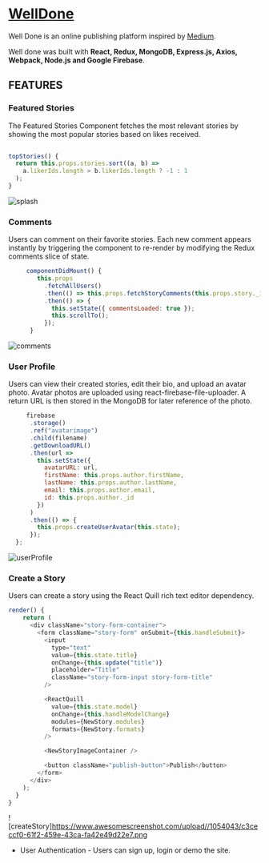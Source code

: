 # [WellDone](https://very-well-done-app.herokuapp.com/)
Well Done is an online publishing platform inspired by [Medium](https://medium.com/).

Well done was built with **React, Redux, MongoDB, Express.js, Axios, Webpack, Node.js and Google Firebase**.
  
## FEATURES

### Featured Stories
The Featured Stories Component fetches the most relevant stories by showing the most popular stories based on likes received.

```javascript 
      
topStories() {
  return this.props.stories.sort((a, b) =>
    a.likerIds.length > b.likerIds.length ? -1 : 1
  );
}
```

![splash](https://www.awesomescreenshot.com/upload//1054043/d9196127-a12b-43e8-4b1f-49cb002b3d2d.png)



### Comments
Users can comment on their favorite stories. Each new comment appears instantly by triggering the component to re-render by modifying the Redux comments slice of state.

```javascript 
     componentDidMount() {
        this.props
          .fetchAllUsers()
          .then(() => this.props.fetchStoryComments(this.props.story._id))
          .then(() => {
            this.setState({ commentsLoaded: true });
            this.scrollTo();
          });
      }
```
      
![comments](https://www.awesomescreenshot.com/upload//1054043/328bc2e4-65ba-43aa-49f8-e969df10d376.png)


### User Profile
Users can view their created stories, edit their bio, and upload an avatar photo.
Avatar photos are uploaded using react-firebase-file-uploader. A return URL is then stored in the MongoDB for later
reference of the photo.

```javascript 
     firebase
      .storage()
      .ref("avatarimage")
      .child(filename)
      .getDownloadURL()
      .then(url =>
        this.setState({
          avatarURL: url,
          firstName: this.props.author.firstName,
          lastName: this.props.author.lastName,
          email: this.props.author.email,
          id: this.props.author._id
        })
      )
      .then(() => {
        this.props.createUserAvatar(this.state);
      });
  };
```

![userProfile](https://www.awesomescreenshot.com/upload//1054043/34ed02de-d51c-4f99-5955-6f13a8b2b46d.png)



### Create a Story
Users can create a story using the React Quill rich text editor dependency.

```javascript
render() {
    return (
      <div className="story-form-container">
        <form className="story-form" onSubmit={this.handleSubmit}>
          <input
            type="text"
            value={this.state.title}
            onChange={this.update("title")}
            placeholder="Title"
            className="story-form-input story-form-title"
          />

          <ReactQuill
            value={this.state.model}
            onChange={this.handleModelChange}
            modules={NewStory.modules}
            formats={NewStory.formats}
          />

          <NewStoryImageContainer />

          <button className="publish-button">Publish</button>
        </form>
      </div>
    );
  }
}
```
![createStory]https://www.awesomescreenshot.com/upload//1054043/c3ceccf0-61f2-459e-43ca-fa42e49d22e7.png


* User Authentication - Users can sign up, login or demo the site.
